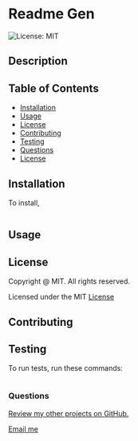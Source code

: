 
  # Readme Gen

  ![License: MIT](https://img.shields.io/badge/License-MIT-yellow.svg)

  ## Description

  

  ## Table of Contents
  * [Installation](#installation)
  * [Usage](#usage)
  * [License](#license)
  * [Contributing](#contributing)
  * [Testing](#testing)
  * [Questions](#questions)
  * [License](https://opensource.org/licenses/MIT)  

  ## Installation

  To install,

  ```
  
  ```

  ## Usage

  

  ## License 

   Copyright @ MIT. All rights reserved.

   Licensed under the MIT  [License](https://opensource.org/licenses/MIT)

  ## Contributing

  

  ## Testing

  To run tests, run these commands:

  ```
  
  ```

  ### Questions

  [Review my other projects on GitHub.](https://www.github.com/)

  [Email me](mailto:) 